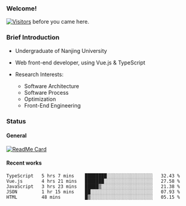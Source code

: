 ### Welcome!

[![Visitors](https://visitor-badge.laobi.icu/badge?page_id=HermitSun.HermitSun)]() before you came here.

### Brief Introduction

- Undergraduate of Nanjing University

- Web front-end developer, using Vue.js & TypeScript

- Research Interests: 
  - Software Architecture
  - Software Process
  - Optimization
  - Front-End Engineering

### Status

#### General

[![ReadMe Card](https://github-readme-stats.hermitsun.vercel.app/api?username=HermitSun&count_private=true&show_icons=true)]()

#### Recent works

<!--START_SECTION:waka-->
```text
TypeScript   5 hrs 7 mins    ████████░░░░░░░░░░░░░░░░░   32.43 % 
Vue.js       4 hrs 21 mins   ███████░░░░░░░░░░░░░░░░░░   27.58 % 
JavaScript   3 hrs 23 mins   █████▒░░░░░░░░░░░░░░░░░░░   21.38 % 
JSON         1 hr 15 mins    ██░░░░░░░░░░░░░░░░░░░░░░░   07.93 % 
HTML         48 mins         █▒░░░░░░░░░░░░░░░░░░░░░░░   05.15 % 
```
<!--END_SECTION:waka-->
